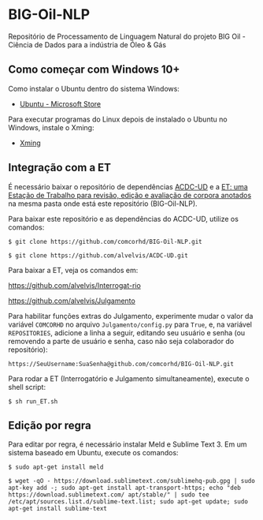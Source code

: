 # BIG-Oil-NLP
Repositório de Processamento de Linguagem Natural do projeto BIG Oil - Ciência de Dados para a indústria de Óleo & Gás

## Como começar com Windows 10+

Como instalar o Ubuntu dentro do sistema Windows:

- [Ubuntu - Microsoft Store](https://www.microsoft.com/pt-br/p/ubuntu/9nblggh4msv6)

Para executar programas do Linux depois de instalado o Ubuntu no Windows, instale o Xming:

- [Xming](https://sourceforge.net/projects/xming/)

## Integração com a ET

É necessário baixar o repositório de dependências [ACDC-UD](https://github.com/alvelvis/ACDC-UD) e a [ET: uma Estação de Trabalho para revisão, edição e avaliação de corpora anotados](http://comcorhd.letras.puc-rio.br/ET) na mesma pasta onde está este repositório (BIG-Oil-NLP).

Para baixar este repositório e as dependências do ACDC-UD, utilize os comandos:

    $ git clone https://github.com/comcorhd/BIG-Oil-NLP.git

    $ git clone https://github.com/alvelvis/ACDC-UD.git
    
Para baixar a ET, veja os comandos em:

https://github.com/alvelvis/Interrogat-rio

https://github.com/alvelvis/Julgamento

Para habilitar funções extras do Julgamento, experimente mudar o valor da variável `COMCORHD` no arquivo `Julgamento/config.py` para `True`, e, na variável `REPOSITORIES`, adicione a linha a seguir, editando seu usuário e senha (ou removendo a parte de usuário e senha, caso não seja colaborador do repositório):

    https://SeuUsername:SuaSenha@github.com/comcorhd/BIG-Oil-NLP.git

Para rodar a ET (Interrogatório e Julgamento simultaneamente), execute o shell script:

    $ sh run_ET.sh

## Edição por regra

Para editar por regra, é necessário instalar Meld e Sublime Text 3. Em um sistema baseado em Ubuntu, execute os comandos:

    $ sudo apt-get install meld

    $ wget -qO - https://download.sublimetext.com/sublimehq-pub.gpg | sudo apt-key add -; sudo apt-get install apt-transport-https; echo "deb https://download.sublimetext.com/ apt/stable/" | sudo tee /etc/apt/sources.list.d/sublime-text.list; sudo apt-get update; sudo apt-get install sublime-text
